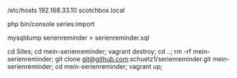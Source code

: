 /etc/hosts
192.168.33.10 scotchbox.local

php bin/console series:import


mysqldump serienreminder > serienreminder.sql


cd Sites;
cd mein-serienreminder;
vagrant destroy;
cd ..;
rm -rf mein-serienreminder;
git clone git@github.com:schuetz1/serienreminder.git mein-serienreminder;
cd mein-serienreminder;
vagrant up;